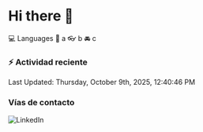 # Hi there 👋

:computer: Languages
:pencil: a
:eyeglasses: b
:oncoming_automobile: c

### :zap: Actividad reciente
<!--RECENT_ACTIVITY:start-->
<!--RECENT_ACTIVITY:end-->
<!--RECENT_ACTIVITY:last_update-->
Last Updated: Thursday, October 9th, 2025, 12:40:46 PM
<!--RECENT_ACTIVITY:last_update_end-->

### Vías de contacto

![LinkedIn](https://www.linkedin.com/in/irving-hernández-226846205/)
